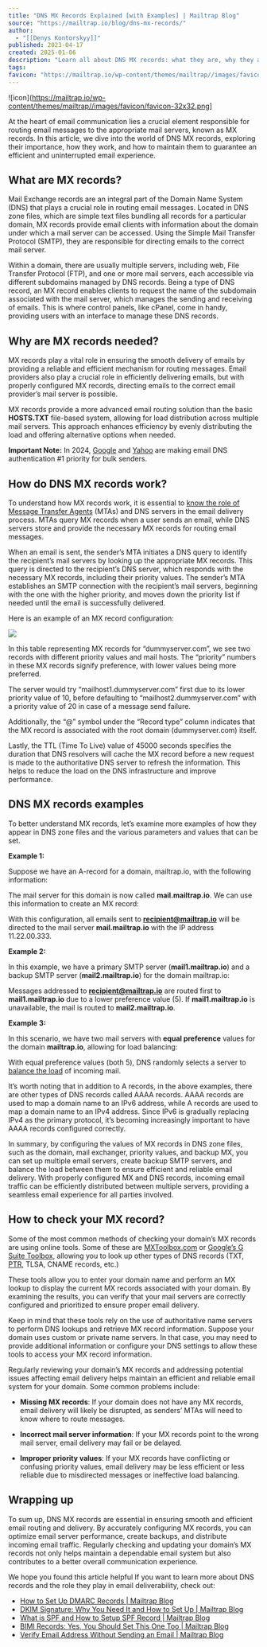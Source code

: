 ```yaml
---
title: "DNS MX Records Explained [with Examples] | Mailtrap Blog"
source: "https://mailtrap.io/blog/dns-mx-records/"
author:
  - "[[Denys Kontorskyy]]"
published: 2023-04-17
created: 2025-01-06
description: "Learn all about DNS MX records: what they are, why they are important, how they work, and see examples. Read more."
tags:
favicon: "https://mailtrap.io/wp-content/themes/mailtrap//images/favicon/favicon-32x32.png"
---
```

![icon](https://mailtrap.io/wp-content/themes/mailtrap//images/favicon/favicon-32x32.png]

At the heart of email communication lies a crucial element responsible for routing email messages to the appropriate mail servers, known as MX records. In this article, we dive into the world of DNS MX records, exploring their importance, how they work, and how to maintain them to guarantee an efficient and uninterrupted email experience.

## What are MX records?

Mail Exchange records are an integral part of the Domain Name System (DNS) that plays a crucial role in routing email messages. Located in DNS zone files, which are simple text files bundling all records for a particular domain, MX records provide email clients with information about the domain under which a mail server can be accessed. Using the Simple Mail Transfer Protocol (SMTP), they are responsible for directing emails to the correct mail server.

Within a domain, there are usually multiple servers, including web, File Transfer Protocol (FTP), and one or more mail servers, each accessible via different subdomains managed by DNS records. Being a type of DNS record, an MX record enables clients to request the name of the subdomain associated with the mail server, which manages the sending and receiving of emails. This is where control panels, like cPanel, come in handy, providing users with an interface to manage these DNS records.

## Why are MX records needed?

MX records play a vital role in ensuring the smooth delivery of emails by providing a reliable and efficient mechanism for routing messages. Email providers also play a crucial role in efficiently delivering emails, but with properly configured MX records, directing emails to the correct email provider’s mail server is possible.

MX records provide a more advanced email routing solution than the basic **HOSTS.TXT** file-based system, allowing for load distribution across multiple mail servers. This approach enhances efficiency by evenly distributing the load and offering alternative options when needed.

**Important Note:** In 2024, [Google](https://blog.google/products/gmail/gmail-security-authentication-spam-protection/) and [Yahoo](https://blog.postmaster.yahooinc.com/post/730172167494483968/more-secure-less-spam) are making email DNS authentication #1 priority for bulk senders.

## How do DNS MX records work?

To understand how MX records work, it is essential to [know the role of Message Transfer Agents](https://mailtrap.io/blog/mail-transfer-agent/) (MTAs) and DNS servers in the email delivery process. MTAs query MX records when a user sends an email, while DNS servers store and provide the necessary MX records for routing email messages.

When an email is sent, the sender’s MTA initiates a DNS query to identify the recipient’s mail servers by looking up the appropriate MX records. This query is directed to the recipient’s DNS server, which responds with the necessary MX records, including their priority values. The sender’s MTA establishes an SMTP connection with the recipient’s mail servers, beginning with the one with the higher priority, and moves down the priority list if needed until the email is successfully delivered.

Here is an example of an MX record configuration:

![](https://mailtrap.io/wp-content/uploads/2023/04/DNS-MX-Records-Explained-05-1.png)

In this table representing MX records for “dummyserver.com”, we see two records with different priority values and mail hosts. The “priority” numbers in these MX records signify preference, with lower values being more preferred.

The server would try “mailhost1.dummyserver.com” first due to its lower priority value of 10, before defaulting to “mailhost2.dummyserver.com” with a priority value of 20 in case of a message send failure.

Additionally, the “@” symbol under the “Record type” column indicates that the MX record is associated with the root domain (dummyserver.com) itself.

Lastly, the TTL (Time To Live) value of 45000 seconds specifies the duration that DNS resolvers will cache the MX record before a new request is made to the authoritative DNS server to refresh the information. This helps to reduce the load on the DNS infrastructure and improve performance.

## DNS MX records examples

To better understand MX records, let’s examine more examples of how they appear in DNS zone files and the various parameters and values that can be set.

**Example 1:**

Suppose we have an A-record for a domain, mailtrap.io, with the following information:

The mail server for this domain is now called **mail.mailtrap.io**. We can use this information to create an MX record:

With this configuration, all emails sent to **recipient@mailtrap.io** will be directed to the mail server **mail.mailtrap.io** with the IP address 11.22.00.333.

**Example 2:**

In this example, we have a primary SMTP server (**mail1.mailtrap.io**) and a backup SMTP server (**mail2.mailtrap.io**) for the domain mailtrap.io:

Messages addressed to **recipient@mailtrap.io** are routed first to **mail1.mailtrap.io** due to a lower preference value (5). If **mail1.mailtrap.io** is unavailable, the mail is routed to **mail2.mailtrap.io**.

**Example 3:**

In this scenario, we have two mail servers with **equal preference** values for the domain **mailtrap.io**, allowing for load balancing:

With equal preference values (both 5), DNS randomly selects a server to [balance the load](https://mailtrap.io/blog/actionmailer-balancer/) of incoming mail.

It’s worth noting that in addition to A records, in the above examples, there are other types of DNS records called AAAA records. AAAA records are used to map a domain name to an IPv6 address, while A records are used to map a domain name to an IPv4 address. Since IPv6 is gradually replacing IPv4 as the primary protocol, it’s becoming increasingly important to have AAAA records configured correctly.

In summary, by configuring the values of MX records in DNS zone files, such as the domain, mail exchanger, priority values, and backup MX, you can set up multiple email servers, create backup SMTP servers, and balance the load between them to ensure efficient and reliable email delivery. With properly configured MX and DNS records, incoming email traffic can be efficiently distributed between multiple servers, providing a seamless email experience for all parties involved.

## How to check your MX record?

Some of the most common methods of checking your domain’s MX records are using online tools. Some of these are [MXToolbox.com](http://mxtoolbox.com/) or [Google’s G Suite Toolbox](http://toolbox.googleapps.com/apps/dig), allowing you to look up other types of DNS records (TXT, [PTR](https://mailtrap.io/blog/ptr-records/), TLSA, CNAME records, etc.) 

These tools allow you to enter your domain name and perform an MX lookup to display the current MX records associated with your domain. By examining the results, you can verify that your mail servers are correctly configured and prioritized to ensure proper email delivery.

Keep in mind that these tools rely on the use of authoritative name servers to perform DNS lookups and retrieve MX record information. Suppose your domain uses custom or private name servers. In that case, you may need to provide additional information or configure your DNS settings to allow these tools to access your MX record information.

Regularly reviewing your domain’s MX records and addressing potential issues affecting email delivery helps maintain an efficient and reliable email system for your domain. Some common problems include:  

- **Missing MX records**: If your domain does not have any MX records, email delivery will likely be disrupted, as senders’ MTAs will need to know where to route messages.

- **Incorrect mail server information**: If your MX records point to the wrong mail server, email delivery may fail or be delayed.

- **Improper priority values**: If your MX records have conflicting or confusing priority values, email delivery may be less efficient or less reliable due to misdirected messages or ineffective load balancing.

## Wrapping up

To sum up, DNS MX records are essential in ensuring smooth and efficient email routing and delivery. By accurately configuring MX records, you can optimize email server performance, create backups, and distribute incoming email traffic. Regularly checking and updating your domain’s MX records not only helps maintain a dependable email system but also contributes to a better overall communication experience. 

We hope you found this article helpful If you want to learn more about DNS records and the role they play in email deliverability, check out: 

- [How to Set Up DMARC Records | Mailtrap Blog](https://mailtrap.io/blog/dmarc-setup/)
- [DKIM Signature: Why You Need It and How to Set Up | Mailtrap Blog](https://mailtrap.io/blog/dkim/)
- [What is SPF and How to Setup SPF Record | Mailtrap Blog](https://mailtrap.io/blog/spf-records-explained/)
- [BIMI Records: Yes, You Should Set This One Too | Mailtrap Blog](https://mailtrap.io/blog/bimi-email/)
- [Verify Email Address Without Sending an Email | Mailtrap Blog](https://mailtrap.io/blog/verify-email-address-without-sending/)
